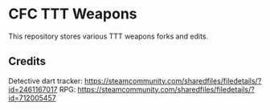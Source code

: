 # CFC TTT Weapons

This repository stores various TTT weapons forks and edits.

## Credits

Detective dart tracker: https://steamcommunity.com/sharedfiles/filedetails/?id=2461167017
RPG: https://steamcommunity.com/sharedfiles/filedetails/?id=712005457
